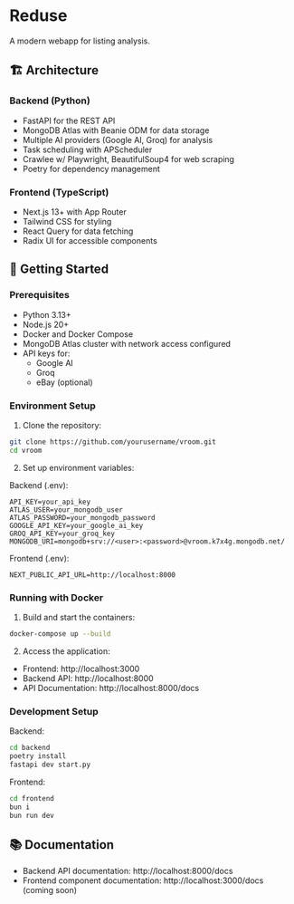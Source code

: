 # Reduse

A modern webapp for listing analysis.

## 🏗️ Architecture

### Backend (Python)

- FastAPI for the REST API
- MongoDB Atlas with Beanie ODM for data storage
- Multiple AI providers (Google AI, Groq) for analysis
- Task scheduling with APScheduler
- Crawlee w/ Playwright, BeautifulSoup4 for web scraping
- Poetry for dependency management

### Frontend (TypeScript)

- Next.js 13+ with App Router
- Tailwind CSS for styling
- React Query for data fetching
- Radix UI for accessible components

## 🚀 Getting Started

### Prerequisites

- Python 3.13+
- Node.js 20+
- Docker and Docker Compose
- MongoDB Atlas cluster with network access configured
- API keys for:
  - Google AI
  - Groq
  - eBay (optional)

### Environment Setup

1. Clone the repository:

```bash
git clone https://github.com/yourusername/vroom.git
cd vroom
```

2. Set up environment variables:

Backend (.env):

```env
API_KEY=your_api_key
ATLAS_USER=your_mongodb_user
ATLAS_PASSWORD=your_mongodb_password
GOOGLE_API_KEY=your_google_ai_key
GROQ_API_KEY=your_groq_key
MONGODB_URI=mongodb+srv://<user>:<password>@vroom.k7x4g.mongodb.net/
```

Frontend (.env):

```env
NEXT_PUBLIC_API_URL=http://localhost:8000
```

### Running with Docker

1. Build and start the containers:

```bash
docker-compose up --build
```

2. Access the application:

- Frontend: http://localhost:3000
- Backend API: http://localhost:8000
- API Documentation: http://localhost:8000/docs

### Development Setup

Backend:

```bash
cd backend
poetry install
fastapi dev start.py
```

Frontend:

```bash
cd frontend
bun i
bun run dev
```

## 📚 Documentation

- Backend API documentation: http://localhost:8000/docs
- Frontend component documentation: http://localhost:3000/docs (coming soon)
